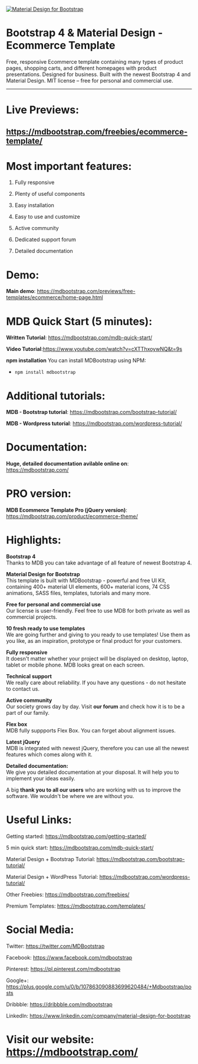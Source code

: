 [![Material Design for Bootstrap](https://mdbootstrap.com/wp-content/uploads/2018/01/product-page.jpg)](https://mdbootstrap.com/freebies/ecommerce-template/)

# Bootstrap 4 & Material Design - Ecommerce Template

Free, responsive Ecommerce template containing many types of product pages, shopping carts, and different homepages with product presentations. Designed for business. Built with the newest Bootstrap 4 and Material Design. MIT license – free for personal and commercial use.

---

# Live Previews:

## https://mdbootstrap.com/freebies/ecommerce-template/

# Most important features:

1. Fully responsive

2. Plenty of useful components

3. Easy installation

4. Easy to use and customize

5. Active community

6. Dedicated support forum

7. Detailed documentation

# Demo:

**Main demo**: https://mdbootstrap.com/previews/free-templates/ecommerce/home-page.html

# MDB Quick Start (5 minutes):

**Written Tutorial**: https://mdbootstrap.com/mdb-quick-start/

**Video Tutorial**:https://www.youtube.com/watch?v=cXTThxoywNQ&t=9s

**npm installation**
You can install MDBootstrap using NPM:

- `npm install mdbootstrap`

# Additional tutorials:

**MDB - Bootstrap tutorial**: https://mdbootstrap.com/bootstrap-tutorial/

**MDB - Wordpress tutorial**: https://mdbootstrap.com/wordpress-tutorial/

# Documentation:

**Huge, detailed documentation avilable online on**: https://mdbootstrap.com/

# PRO version:

**MDB Ecommerce Template Pro (jQuery version)**: https://mdbootstrap.com/product/ecommerce-theme/

# Highlights:

**Bootstrap 4**  
Thanks to MDB you can take advantage of all feature of newest Bootstrap 4.

**Material Design for Bootstrap**  
This template is built with MDBootstrap - powerful and free UI Kit, containing 400+ material UI elements, 600+ material icons, 74 CSS animations, SASS files, templates, tutorials and many more.

**Free for personal and commercial use**  
Our license is user-friendly. Feel free to use MDB for both private as well as commercial projects.

**10 fresh ready to use templates**  
We are going further and giving to you ready to use templates! Use them as you like, as an inspiration, prototype or final product for your customers.

**Fully responsive**  
It doesn't matter whether your project will be displayed on desktop, laptop, tablet or mobile phone. MDB looks great on each screen.

**Technical support**  
We really care about reliability. If you have any questions - do not hesitate to contact us.

**Active community**  
Our society grows day by day. Visit **our forum** and check how it is to be a part of our family.

**Flex box**  
MDB fully suppports Flex Box. You can forget about alignment issues.

**Latest jQuery**  
MDB is integrated with newest jQuery, therefore you can use all the newest features which comes along with it.

**Detailed documentation:**  
We give you detailed documentation at your disposal. It will help you to implement your ideas easily.

A big **thank you to all our users** who are working with us to improve the software. We wouldn't be where we are without you.

# Useful Links:

Getting started: https://mdbootstrap.com/getting-started/

5 min quick start: https://mdbootstrap.com/mdb-quick-start/

Material Design + Bootstrap Tutorial: https://mdbootstrap.com/bootstrap-tutorial/

Material Design + WordPress Tutorial: https://mdbootstrap.com/wordpress-tutorial/

Other Freebies: https://mdbootstrap.com/freebies/

Premium Templates: https://mdbootstrap.com/templates/

# Social Media:

Twitter: https://twitter.com/MDBootstrap

Facebook: https://www.facebook.com/mdbootstrap

Pinterest: https://pl.pinterest.com/mdbootstrap

Google+: https://plus.google.com/u/0/b/107863090883699620484/+Mdbootstrap/posts

Dribbble: https://dribbble.com/mdbootstrap

LinkedIn: https://www.linkedin.com/company/material-design-for-bootstrap

# Visit our website: https://mdbootstrap.com/
